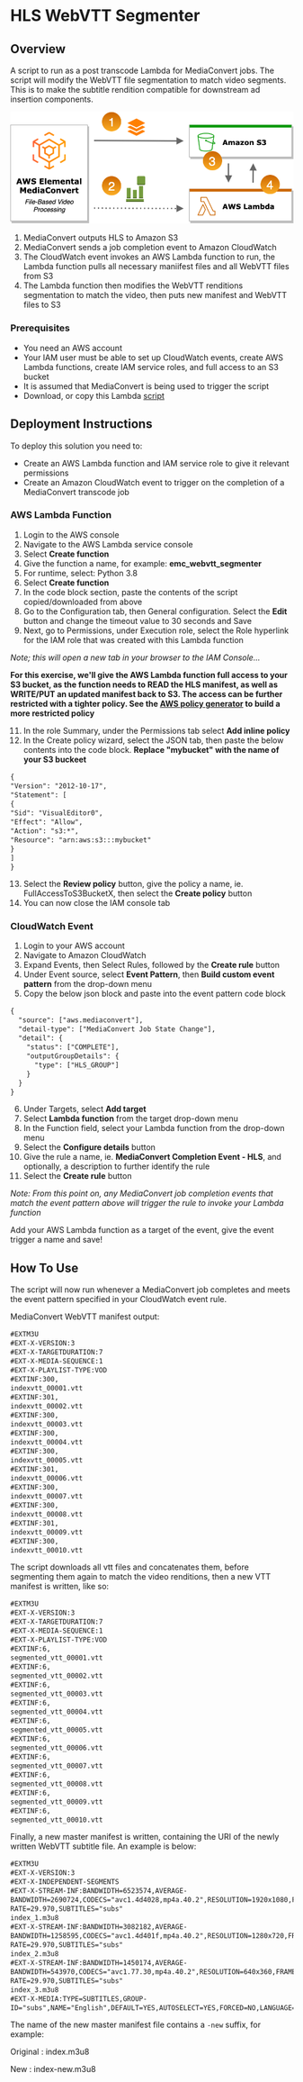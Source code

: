 # HLS WebVTT Segmenter
## Overview
A script to run as a post transcode Lambda for MediaConvert jobs. The script will modify the WebVTT file segmentation to match video segments. This is to make the subtitle rendition compatible for downstream ad insertion components.

![](images/emc_webvtt_segmenter_architecture.png?width=60pc&classes=border,shadow)

1. MediaConvert outputs HLS to Amazon S3
2. MediaConvert sends a job completion event to Amazon CloudWatch
3. The CloudWatch event invokes an AWS Lambda function to run, the Lambda function pulls all necessary maniifest files and all WebVTT files from S3
4. The Lambda function then modifies the WebVTT renditions segmentation to match the video, then puts new manifest and WebVTT files to S3

### Prerequisites
* You need an AWS account
* Your IAM user must be able to set up CloudWatch events, create AWS Lambda functions, create IAM service roles, and full access to an S3 bucket
* It is assumed that MediaConvert is being used to trigger the script
* Download, or copy this Lambda [script](script/emc_webvtt_segmenter.py)

## Deployment Instructions
To deploy this solution you need to:
* Create an AWS Lambda function and IAM service role to give it relevant permissions
* Create an Amazon CloudWatch event to trigger on the completion of a MediaConvert transcode job

### AWS Lambda Function
1. Login to the AWS console
2. Navigate to the AWS Lambda service console
3. Select **Create function**
4. Give the function a name, for example: **emc_webvtt_segmenter**
5. For runtime, select: Python 3.8
6. Select **Create function**
7. In the code block section, paste the contents of the script copied/downloaded from above
8. Go to the Configuration tab, then General configuration. Select the **Edit** button and change the timeout value to 30 seconds and Save
9. Next, go to Permissions, under Execution role, select the Role hyperlink for the IAM role that was created with this Lambda function

*Note; this will open a new tab in your browser to the IAM Console...*

**For this exercise, we'll give the AWS Lambda function full access to your S3 bucket, as the function needs to READ the HLS manifest, as well as WRITE/PUT an updated manifest back to S3. The access can be further restricted with a tighter policy. See the [AWS policy generator](https://awspolicygen.s3.amazonaws.com/policygen.html) to build a more restricted policy**

11. In the role Summary, under the Permissions tab select **Add inline policy**
12. In the Create policy wizard, select the JSON tab, then paste the below contents into the code block. **Replace "mybucket" with the name of your S3 buckeet**
```
{
"Version": "2012-10-17",
"Statement": [
{
"Sid": "VisualEditor0",
"Effect": "Allow",
"Action": "s3:*",
"Resource": "arn:aws:s3:::mybucket"
}
]
}
```
13. Select the **Review policy** button, give the policy a name, ie. FullAccessToS3BucketX, then select the **Create policy** button
14. You can now close the IAM console tab

### CloudWatch Event
1. Login to your AWS account
2. Navigate to Amazon CloudWatch
3. Expand Events, then Select Rules, followed by the **Create rule** button
4. Under Event source, select **Event Pattern**, then **Build custom event pattern** from the drop-down menu
5. Copy the below json block and paste into the event pattern code block

```
{
  "source": ["aws.mediaconvert"],
  "detail-type": ["MediaConvert Job State Change"],
  "detail": {
    "status": ["COMPLETE"],
    "outputGroupDetails": {
      "type": ["HLS_GROUP"]
    }
  }
}
```

6. Under Targets, select **Add target**
7. Select **Lambda function** from the target drop-down menu
8. In the Function field, select your Lambda function from the drop-down menu
9. Select the **Configure details** button
10. Give the rule a name, ie. **MediaConvert Completion Event - HLS**, and optionally, a description to further identify the rule
11. Select the **Create rule** button

*Note: From this point on, any MediaConvert job completion events that match the event pattern above will trigger the rule to invoke your Lambda function*

Add your AWS Lambda function as a target of the event, give the event trigger a name and save!

## How To Use
The script will now run whenever a MediaConvert job completes and meets the event pattern specified in your CloudWatch event rule.

MediaConvert WebVTT manifest output:
```
#EXTM3U
#EXT-X-VERSION:3
#EXT-X-TARGETDURATION:7
#EXT-X-MEDIA-SEQUENCE:1
#EXT-X-PLAYLIST-TYPE:VOD
#EXTINF:300,
indexvtt_00001.vtt
#EXTINF:301,
indexvtt_00002.vtt
#EXTINF:300,
indexvtt_00003.vtt
#EXTINF:300,
indexvtt_00004.vtt
#EXTINF:300,
indexvtt_00005.vtt
#EXTINF:301,
indexvtt_00006.vtt
#EXTINF:300,
indexvtt_00007.vtt
#EXTINF:300,
indexvtt_00008.vtt
#EXTINF:301,
indexvtt_00009.vtt
#EXTINF:300,
indexvtt_00010.vtt
```

The script downloads all vtt files and concatenates them, before segmenting them again to match the video renditions, then a new VTT manifest is written, like so:

```
#EXTM3U
#EXT-X-VERSION:3
#EXT-X-TARGETDURATION:7
#EXT-X-MEDIA-SEQUENCE:1
#EXT-X-PLAYLIST-TYPE:VOD
#EXTINF:6,
segmented_vtt_00001.vtt
#EXTINF:6,
segmented_vtt_00002.vtt
#EXTINF:6,
segmented_vtt_00003.vtt
#EXTINF:6,
segmented_vtt_00004.vtt
#EXTINF:6,
segmented_vtt_00005.vtt
#EXTINF:6,
segmented_vtt_00006.vtt
#EXTINF:6,
segmented_vtt_00007.vtt
#EXTINF:6,
segmented_vtt_00008.vtt
#EXTINF:6,
segmented_vtt_00009.vtt
#EXTINF:6,
segmented_vtt_00010.vtt
```

Finally, a new master manifest is written, containing the URI of the newly written WebVTT subtitle file. An example is below:

```
#EXTM3U
#EXT-X-VERSION:3
#EXT-X-INDEPENDENT-SEGMENTS
#EXT-X-STREAM-INF:BANDWIDTH=6523574,AVERAGE-BANDWIDTH=2690724,CODECS="avc1.4d4028,mp4a.40.2",RESOLUTION=1920x1080,FRAME-RATE=29.970,SUBTITLES="subs"
index_1.m3u8
#EXT-X-STREAM-INF:BANDWIDTH=3082182,AVERAGE-BANDWIDTH=1258595,CODECS="avc1.4d401f,mp4a.40.2",RESOLUTION=1280x720,FRAME-RATE=29.970,SUBTITLES="subs"
index_2.m3u8
#EXT-X-STREAM-INF:BANDWIDTH=1450174,AVERAGE-BANDWIDTH=543970,CODECS="avc1.77.30,mp4a.40.2",RESOLUTION=640x360,FRAME-RATE=29.970,SUBTITLES="subs"
index_3.m3u8
#EXT-X-MEDIA:TYPE=SUBTITLES,GROUP-ID="subs",NAME="English",DEFAULT=YES,AUTOSELECT=YES,FORCED=NO,LANGUAGE="eng",URI="segmented_vtt.m3u8"
```

The name of the new master manifest file contains a `-new` suffix, for example:

Original : index.m3u8

New : index-new.m3u8
